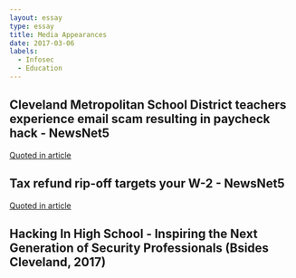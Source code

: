 ```yaml
---
layout: essay
type: essay
title: Media Appearances
date: 2017-03-06
labels:
  - Infosec
  - Education
---
```


## Cleveland Metropolitan School District teachers experience email scam resulting in paycheck hack - NewsNet5

<div class="ui embed" data-source="youtube" data-id="uo7ph3f5JmI" >
</div>

[Quoted in article](http://archive.is/uURjc)

## Tax refund rip-off targets your W-2 - NewsNet5


<div class="ui embed" data-source="youtube" data-id="8mPUM2IxZi8" >
</div>

[Quoted in article](http://archive.is/vl4bb)


## Hacking In High School - Inspiring the Next Generation of Security Professionals (Bsides Cleveland, 2017)
<div class="ui embed" data-source="youtube" data-id="TcLIRACxkW8" >
</div>



